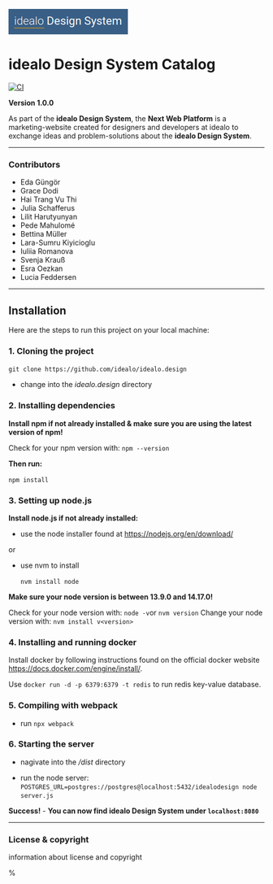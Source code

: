 ![GitHub Logo](idealo_Design_System_icon.png)

# idealo Design System Catalog
[![CI](https://github.com/idealo/idealo.design/actions/workflows/docker_ci.yml/badge.svg)](https://github.com/idealo/idealo.design/actions/workflows/docker_ci.yml)

**Version 1.0.0**

As part of the **idealo Design System**, the **Next Web Platform** is a marketing-website created for designers and developers at idealo to exchange ideas and problem-solutions about the **idealo Design System**.

---

### Contributors

- Eda Güngör
- Grace Dodi
- Hai Trang Vu Thi
- Julia Schafferus
- Lilit Harutyunyan
- Pede Mahulomé
- Bettina Müller
- Lara-Sumru Kiyicioglu
- Iuliia Romanova
- Svenja Krauß
- Esra Oezkan
- Lucia Feddersen


---
## Installation

Here are the steps to run this project on your local machine:

### 1. Cloning the project

`git clone https://github.com/idealo/idealo.design`
- change into the *idealo.design* directory

### 2. Installing dependencies

**Install npm if not already installed & make sure you are using the latest version of npm!**

Check for your npm version with: `npm --version`

**Then run:**

`npm install`

### 3. Setting up node.js

**Install node.js if not already installed:**

- use the node installer found at https://nodejs.org/en/download/

or

- use nvm to install

  `nvm install node`

**Make sure your node version is between 13.9.0 and 14.17.0!**

Check for your node version with: `node -v`or `nvm version`
Change your node version with: `nvm install v<version>`

### 4. Installing and running docker

Install docker by following instructions found on the official docker website https://docs.docker.com/engine/install/.

Use `docker run -d -p 6379:6379 -t redis` to run redis key-value database.

### 5. Compiling with webpack

- run `npx webpack`

### 6. Starting the server

- nagivate into the */dist* directory

- run the node server: `POSTGRES_URL=postgres://postgres@localhost:5432/idealodesign node server.js`

**Success!** - **You can now find idealo Design System under `localhost:8080`**

--- 

### License & copyright

information about license and copyright  

 

 
%
